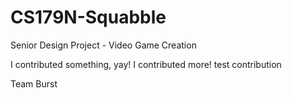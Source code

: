 CS179N-Squabble
===============

Senior Design Project - Video Game Creation

I contributed something, yay!
I contributed more!
test contribution

Team Burst
